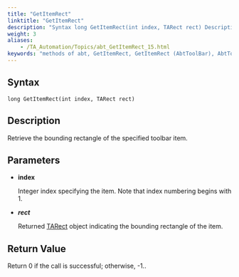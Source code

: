 ```yaml
--- 
title: "GetItemRect"
linktitle: "GetItemRect"
description: "Syntax long GetItemRect(int index, TARect rect) Description Retrieve the bounding rectangle of the specified toolbar item. Parameters index Integer index specifying the item. Note that index numbering ..."
weight: 3
aliases: 
    - /TA_Automation/Topics/abt_GetItemRect_15.html
keywords: "methods of abt, GetItemRect, GetItemRect (AbtToolBar), AbtToolBar, getitemrect, abttoolbar getitemrect, bounding rectangle of toolbar item, bounding rectangle of item on toolbar, rectangle encircles toolbar item"
---
```


## Syntax

`long GetItemRect(int index, TARect rect)`

## Description

Retrieve the bounding rectangle of the specified toolbar item.

## Parameters

-   **index**

    Integer index specifying the item. Note that index numbering begins with 1.

-   ***rect***

    Returned [TARect](/TA_Automation/Topics/abt_TARect.html) object indicating the bounding rectangle of the item.


## Return Value

Return 0 if the call is successful; otherwise, -1..




